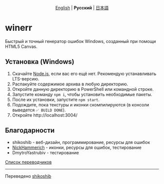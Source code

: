 <div style="text-align: center">
  <a href="https://github.com/shikoshib/winerr/blob/main/README.md">English</a> | <strong>Русский</strong> | <a href="https://github.com/shikoshib/winerr/blob/main/README_ja.md">日本語</a>
</div>

# winerr
Быстрый и точный генератор ошибок Windows, созданный при помощи HTML5 Canvas.

## Установка (Windows)
1. Скачайте [Node.js](https://nodejs.org/en/download), если вас его ещё нет. Рекомендую устанавливать LTS-версию.
2. Распакуйте содержимое архива в любую директорию.
3. Откройте данную директорию в PowerShell или командной строке.
4. Запустите команду `npm i`, чтобы установить необходимые пакеты.
5. После их установки, запустите `npm start`.
6. Подождите, пока текстуры и иконки скомпилируются (в консоли выведется `✅ BUILD DONE`).
7. Откройте http://localhost:3004/

## Благодарности

* shikoshib - веб-дизайн, программирование, ресурсы для ошибок
* [NickHammerich](https://github.com/nickhammerich) - иконки, ресурсы для ошибок, тестирование
* DmytroYastrubiv - тестирование

[Список переводчиков](https://github.com/shikoshib/winerr/tree/main/winerr-lang)

---
Переведено [shikoshib](https://github.com/shikoshib)
